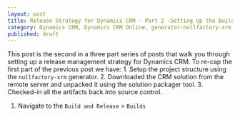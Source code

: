 ```yaml
---
layout: post
title: Release Strategy for Dynamics CRM - Part 2 -Setting Up the Build
category: Dynamics CRM, Dynamics CRM Online, generator-nullfactory-xrm, Visual Studio Team Services
published: draft
---
```


This post is the second in a three part series of posts that walk you through setting up a release management strategy for Dynamics CRM.
To re-cap the first part of the previous post we have:
	1. Setup the project structure using the `nullfactory-xrm` generator.
	2. Downloaded the CRM solution from the remote server and unpacked it using the solution packager tool.
	3. Checked-in all the artifacts back into source control.

1. Navigate to the `Build and Release` > `Builds`